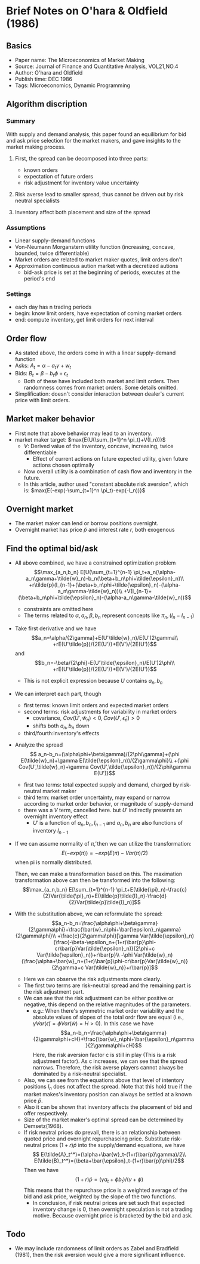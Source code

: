 # Brief Notes on O'hara & Oldfield (1986)

## Basics

- Paper name: The Microeconomics of Market Making
- Source: Journal of Finance and Quantitative Analysis, VOL21,NO.4
- Author: O'hara and Oldfield
- Publish time: DEC 1986
- Tags: Microeconomics, Dynamic Programming

## Algorithm discription

### Summary

With supply and demand analysis, this paper found an equilibrium for bid and ask price selection for the market makers, and gave insights to the market making process.

1. First, the spread can be decomposed into three parts:

    - known orders
    - expectation of future orders
    - risk adjustment for inventory value uncertainty

2. Risk averse lead to smaller spread, thus cannot be driven out by risk neutral specialists

3. Inventory affect both placement and size of the spread

### Assumptions

- Linear supply-demand functions
- Von-Neumann Morganstern utility function (increasing, concave, bounded, twice differentiable)
- Market orders are related to market maker quotes, limit orders don't
- Approximation continuous aution market with a decretized autions
  - bid-ask price is set at the beginning of periods, executes at the period's end

### Settings

- each day has n trading periods
- begin: know limit orders, have expectation of coming market orders
- end: compute inventory, get limit orders for next interval

## Order flow

- As stated above, the orders come in with a linear supply-demand function
- Asks: $A_t=\alpha-a_t\gamma+w_t$
- Bids: $B_t=\beta-b_t\phi+\epsilon_t$
  - Both of these have included both market and limit orders. Then randomness comes from market orders. Some details omitted.
- Simplification: doesn't consider interaction between dealer's current price with limit orders.

## Market maker behavior

- First note that above behavior may lead to an inventory.
- market maker target: $max{E(U(\sum_{t=1}^n \pi_t)+V(I_n))}$
  - $V$: Derived value of the inventory, concave, increasing, twice differentiable
    - Effect of current actions on future expected utility, given future actions chosen optimally
  - Now overall utility is a combination of cash flow and inventory in the future.
  - In this article, author used "constant absolute risk aversion", which is: $max{E(-exp(-\sum_{t=1}^n \pi_t)-exp(-I_n))}$

## Overnight market

- The market maker can lend or borrow positions overnight.
- Overnight market has price $\tilde{p}$ and interest rate $r$, both exogenous

## Find the optimal bid/ask

- All above combined, we have a constrained optimization problem
  $$\max_{a_n,b_n} E[U(\sum_{t=1}^{n-1} \pi_t+a_n(\alpha-a_n\gamma+\tilde{w}_n)-b_n(\beta+b_n\phi+\tilde{\epsilon}_n)\\
  +r\tilde{p}(I_{n-1}+(\beta+b_n\phi+\tilde{\epsilon}_n)-(\alpha-a_n\gamma-\tilde{w}_n))\\
  +V(I_{n-1}+(\beta+b_n\phi+\tilde{\epsilon}_n)-(\alpha-a_n\gamma-\tilde{w}_n))$$
  - constraints are omitted here
  - The terms related to $\alpha, a_n, \beta, b_n$ represent concepts like $\pi_n, (I_n-I_{n-1})$

- Take first derivative and we have
  $$a_n=\alpha/{2\gamma}+E(U'\tilde{w}_n)/E(U')2\gamma\\
  +rE(U'\tilde{p})/{2E(U')}+E(V')/{2E(U')}$$
  and
  $$b_n=-\beta/{2\phi}-E(U'\tilde{\epsilon}_n)/E(U')2\phi\\
  +rE(U'\tilde{p})/{2E(U')}+E(V')/{2E(U')}$$
  - This is not explicit expression because $U$ contains $a_n,b_n$

- We can interpret each part, though
  - first terms: known limit orders and expected market orders
  - second terms: risk adjustments for variability in market orders
    - covariance, $Cov(U',\tilde{w}_n)<0, Cov(U',\tilde{\epsilon}_n)>0$
    - shifts both $a_n,b_n$ down
  - third/fourth:inventory's effects

- Analyze the spread
  $$ a_n-b_n=(\alpha\phi+\beta\gamma)/{2\phi\gamma}+(\phi E(\tilde{w}_n)+\gamma E(\tilde{\epsilon}_n))/{2\gamma\phi}\\
  +(\phi Cov(U',\tilde{w}_n)+\gamma Cov(U',\tilde{\epsilon}_n))/{2\phi\gamma E(U')}$$
  - first two terms: total expected supply and demand, charged by risk-neutral market maker
  - third term: market order uncertainty, may expand or narrow according to market order behavior, or magnitude of supply-demand
  - there was a $V$ term, cancelled here. but $U'$ indirectly presents an overnight inventory effect
    - $U'$ is a function of $a_n,b_n,I_{n-1}$ and $a_n,b_n$ are also functions of inventory $I_{n-1}$
- If we can assume normality of $\tilde{\pi}$, then we can utilize the transformation:
  $$E(-exp(\pi))=-exp(E(\pi)-Var(\pi)/2)$$
  when pi is normally distributed.

  Then, we can make a transformation based on this. The maximation transformation above can then be transformed into the following:
  $$\max_{a_n,b_n} E[\sum_{t=1}^{n-1} \pi_t+E(\tilde{\pi}_n)-\frac{c}{2}Var(\tilde{\pi}_n)+E(\tilde{p}\tilde{I}_n)-\frac{d}{2}Var(\tilde{p}\tilde{I}_n)]$$

- With the substitution above, we can reformulate the spread:
  $$a_n-b_n=\frac{\alpha\phi+\beta\gamma}{2\gamma\phi}+\frac{\bar{w}_n\phi+\bar{\epsilon}_n\gamma}{2\gamma\phi}\\
  +\frac{c}{2\gamma\phi}[\gamma Var(\tilde{\epsilon}_n)(\frac{-\beta-\epsilon_n+(1+r)\bar{p}\phi-cr\bar{p}Var(\tilde{\epsilon}_n)}{2\phi+c Var(\tilde{\epsilon}_n)}+r\bar{p}\\
  -\phi Var(\tilde{w}_n)(\frac{\alpha+\bar{w}_n+(1+r)\bar{p}\phi-cr\bar{p}Var(\tilde{w}_n)}{2\gamma+c Var(\tilde{w}_n)}+r\bar{p}]$$
  - Here we can observe the risk adjustments more clearly.
  - The first two terms are risk-neutral spread and the remaining part is the risk adjustment part.
  - We can see that the risk adjustment can be either positive or negative, this depend on the relative magnitudes of the parameters.
    - e.g.: When there's symmetric market order variability and the absolute values of slopes of the total ordr flow are equal (i.e., $\gamma Var(\tilde{\epsilon})=\phi Var(\tilde{w})=H>0$).
      In this case we have 
      $$a_n-b_n=\frac{\alpha\phi+\beta\gamma}{2\gamma\phi+cH}+\frac{\bar{w}_n\phi+\bar{\epsilon}_n\gamma}{2\gamma\phi+cH}$$
      Here, the risk aversion factor c is still in play (This is a risk adjustment factor). As c increases, we can see that the spread narrows. Therefore, the risk averse players cannot always be dominated by a risk-neutral specialist.
  - Also, we can see from the equations above that level of intentory positions $I_n$ does not affect the spread. Note that this hold true if the market makes's inventory position can always be settled at a known price $\bar{p}$.
  - Also it can be shown that inventory affects the placement of bid and offer respectively.
  - Size of the market maker's optimal spread can be determined by Demsetz(1968).
  - If risk neutral prices do prevail, there is an relationship between quoted price and overnight repurchaseing price. Substitute risk-neutral prices $(1+r)\bar{p}$ into the supply/demand equations, we have 
    $$ E(\tilde{A}_t^*)=(\alpha+\bar{w}_t-(1+r)\bar{p}\gamma)/2\\
    E(\tilde{B}_t^*)=(\beta+\bar{\epsilon}_t-(1+r)\bar{p}\phi)/2$$
    Then we have
    $$(1+r)\bar{p}=(\gamma a_t+\phi b_t)/(\gamma+\phi)$$
    This means that the repurchase price is a weighted average of the bid and ask price, weighted by the slope of the two functions.
    - In conclusion, if risk neutral prices are set such that expected inventory change is 0, then overnight speculation is not a trading motive. Because overnight price is bracketed by the bid and ask.

## Todo
- We may include randomness of limit orders as Zabel and Bradfield (1981), then the risk aversion would give a more significant influence. 
